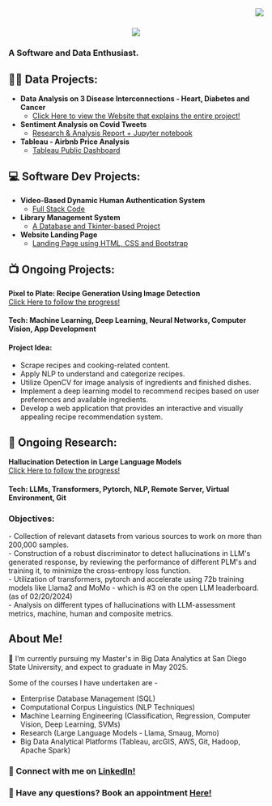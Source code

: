 <img align="right" src="https://www.github.com/rxdhikx" />

<h1 align="center">
    <img src="https://readme-typing-svg.herokuapp.com/?font=Quicksand&size=35&center=true&vCenter=true&width=500&height=70&duration=4000&pause=50&color=9391F7&background=F97BFF51&lines=Howdy!+👋;+I'm+Radhika+!;" />
</h1>
<h3>
    A Software and Data Enthusiast.
</h3>
<!--
<h1>Howdy, This is Radhika! <br/><a href="https://github.com/rxdhikx"> Software </a><a href="https://www.linkedin.com/in/radhika-ravindra/"> and Data Enthusiast</a>
-->

<h2>👨‍💻 Data Projects:</h2>

- <b> Data Analysis on 3 Disease Interconnections - Heart, Diabetes and Cancer </b>
  - [Click Here to view the Website that explains the entire project!](https://sites.google.com/sdsu.edu/healthdatasynergy/home)
- <b> Sentiment Analysis on Covid Tweets </b>
  - [Research & Analysis Report + Jupyter notebook](https://github.com/rxdhikx/Sentiment-Analysis-through-Tweets-during-Covid)
- <b> Tableau - Airbnb Price Analysis </b>
  - [Tableau Public Dashboard](https://public.tableau.com/app/profile/radhika.ravindra/viz/AirBNBPriceAnalysis_17117408930760/Dashboard1)

<h2>💻 Software Dev Projects:</h2>

- <b> Video-Based Dynamic Human Authentication System</b>
  - [Full Stack Code](https://github.com/rxdhikx/Video-Based-Dynamic-Human-Authentication-System)
- <b> Library Management System</b>
  - [A Database and Tkinter-based Project](https://github.com/rxdhikx/Library-Management-System)
- <b> Website Landing Page</b>
  - [Landing Page using HTML, CSS and Bootstrap](https://github.com/rxdhikx/Website-Landing-Page)


<h2>📺 Ongoing Projects: </h2>

<b>Pixel to Plate: Recipe Generation Using Image Detection </b> <br>
[Click Here to follow the progress!](https://github.com/saitejasri1/Shared-ML-project)

<h4> Tech: Machine Learning, Deep Learning, Neural Networks, Computer Vision, App Development </h4>

<h4> Project Idea: </h4>

- Scrape recipes and cooking-related content.
- Apply NLP to understand and categorize recipes.
- Utilize OpenCV for image analysis of ingredients and finished dishes.
- Implement a deep learning model to recommend recipes based on user preferences and available ingredients.
- Develop a web application that provides an interactive and visually appealing recipe recommendation system.

<h2>🔭 Ongoing Research: </h2>

<b>Hallucination Detection in Large Language Models</b> <br>
[Click Here to follow the progress!](https://github.com/rxdhikx/Large-Language-Model)

<h4> Tech: LLMs, Transformers, Pytorch, NLP, Remote Server, Virtual Environment, Git </h4>

<h3> Objectives: </h3>
 - Collection of relevant datasets from various sources to work on more than 200,000 samples. <br>
 - Construction of a robust discriminator to detect hallucinations in LLM's generated response, by reviewing the performance of different PLM's and training it, to minimize the cross-entropy loss function. <br>
 - Utilization of transformers, pytorch and accelerate using 72b training models like Llama2 and MoMo - which is #3 on the open LLM leaderboard. (as of 02/20/2024) <br>
 - Analysis on different types of hallucinations with LLM-assessment metrics, machine, human and composite metrics. <br>


<h2> About Me!</h2>
🌱 I’m currently pursuing my Master's in Big Data Analytics at San Diego State University, and expect to graduate in May 2025. <br>

Some of the courses I have undertaken are - 
 - Enterprise Database Management (SQL)
 - Computational Corpus Linguistics (NLP Techniques)
 - Machine Learning Engineering (Classification, Regression, Computer Vision, Deep Learning, SVMs)
 - Research (Large Language Models - Llama, Smaug, Momo)
 - Big Data Analytical Platforms (Tableau, arcGIS, AWS, Git, Hadoop, Apache Spark)

<h3> 🤳 Connect with me on <a href="https://www.linkedin.com/in/radhika-ravindra"> LinkedIn! </a> </h3>
<h3>💬 Have any questions? Book an appointment <a href ="https://topmate.io/radhika_ravindra">Here!</a></h3>

<!--
**joshmadakor1/joshmadakor1** is a ✨ _special_ ✨ repository because its `README.md` (this file) appears on your GitHub profile.

Here are some ideas to get you started:

- 🔭 I’m currently working on ...
- 🌱 I’m currently learning ...
- 👯 I’m looking to collaborate on ...
- 🤔 I’m looking for help with ...
- 💬 Ask me about ...
- 📫 How to reach me: ...
- 😄 Pronouns: ...
- ⚡ Fun fact: ...
-->
